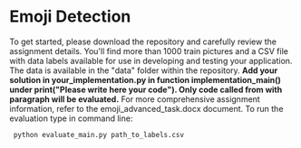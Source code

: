 # Emoji Detection
 To get started, please download the repository and carefully review the assignment details. 
 You'll find more than 1000 train pictures and a CSV file with data labels available for use in 
 developing and testing your application. The data is available in the "data" folder within the 
 repository. **Add your solution in your_implementation.py in function implementation_main() under 
 print("Please 
 write here your 
 code"). Only code called from with paragraph will be evaluated.** For more 
 comprehensive assignment information, refer to the emoji_advanced_task.docx document.
 To run the evaluation type in command line:
```console
 python evaluate_main.py path_to_labels.csv
```